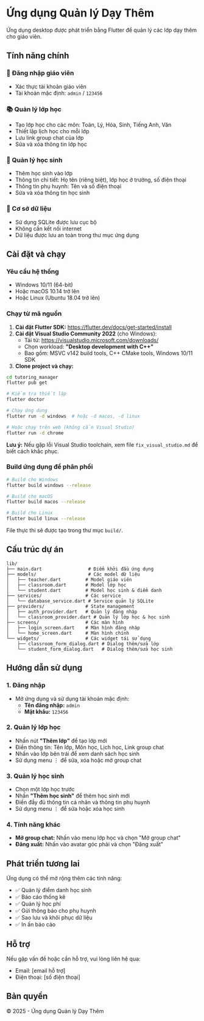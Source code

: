 # Ứng dụng Quản lý Dạy Thêm

Ứng dụng desktop được phát triển bằng Flutter để quản lý các lớp dạy thêm cho giáo viên.

## Tính năng chính

### 🔐 Đăng nhập giáo viên

- Xác thực tài khoản giáo viên
- Tài khoản mặc định: `admin` / `123456`

### 📚 Quản lý lớp học

- Tạo lớp học cho các môn: Toán, Lý, Hóa, Sinh, Tiếng Anh, Văn
- Thiết lập lịch học cho mỗi lớp
- Lưu link group chat của lớp
- Sửa và xóa thông tin lớp học

### 👥 Quản lý học sinh

- Thêm học sinh vào lớp
- Thông tin chi tiết: Họ tên (riêng biệt), lớp học ở trường, số điện thoại
- Thông tin phụ huynh: Tên và số điện thoại
- Sửa và xóa thông tin học sinh

### 💾 Cơ sở dữ liệu

- Sử dụng SQLite được lưu cục bộ
- Không cần kết nối internet
- Dữ liệu được lưu an toàn trong thư mục ứng dụng

## Cài đặt và chạy

### Yêu cầu hệ thống

- Windows 10/11 (64-bit)
- Hoặc macOS 10.14 trở lên
- Hoặc Linux (Ubuntu 18.04 trở lên)

### Chạy từ mã nguồn

1. **Cài đặt Flutter SDK:** https://flutter.dev/docs/get-started/install
2. **Cài đặt Visual Studio Community 2022** (cho Windows):
   - Tải từ: https://visualstudio.microsoft.com/downloads/
   - Chọn workload: **"Desktop development with C++"**
   - Bao gồm: MSVC v142 build tools, C++ CMake tools, Windows 10/11 SDK
3. **Clone project và chạy:**

```bash
cd tutoring_manager
flutter pub get

# Kiểm tra thiết lập
flutter doctor

# Chạy ứng dụng
flutter run -d windows  # hoặc -d macos, -d linux

# Hoặc chạy trên web (không cần Visual Studio)
flutter run -d chrome
```

**Lưu ý:** Nếu gặp lỗi Visual Studio toolchain, xem file `fix_visual_studio.md` để biết cách khắc phục.

### Build ứng dụng để phân phối

```bash
# Build cho Windows
flutter build windows --release

# Build cho macOS
flutter build macos --release

# Build cho Linux
flutter build linux --release
```

File thực thi sẽ được tạo trong thư mục `build/`.

## Cấu trúc dự án

```
lib/
├── main.dart                 # Điểm khởi đầu ứng dụng
├── models/                   # Các model dữ liệu
│   ├── teacher.dart         # Model giáo viên
│   ├── classroom.dart       # Model lớp học
│   └── student.dart         # Model học sinh & điểm danh
├── services/                # Các service
│   └── database_service.dart # Service quản lý SQLite
├── providers/               # State management
│   ├── auth_provider.dart   # Quản lý đăng nhập
│   └── classroom_provider.dart # Quản lý lớp học & học sinh
├── screens/                 # Các màn hình
│   ├── login_screen.dart    # Màn hình đăng nhập
│   └── home_screen.dart     # Màn hình chính
└── widgets/                 # Các widget tái sử dụng
    ├── classroom_form_dialog.dart # Dialog thêm/sửa lớp
    └── student_form_dialog.dart   # Dialog thêm/sửa học sinh
```

## Hướng dẫn sử dụng

### 1. Đăng nhập

- Mở ứng dụng và sử dụng tài khoản mặc định:
  - **Tên đăng nhập:** `admin`
  - **Mật khẩu:** `123456`

### 2. Quản lý lớp học

- Nhấn nút **"Thêm lớp"** để tạo lớp mới
- Điền thông tin: Tên lớp, Môn học, Lịch học, Link group chat
- Nhấn vào lớp bên trái để xem danh sách học sinh
- Sử dụng menu ⋮ để sửa, xóa hoặc mở group chat

### 3. Quản lý học sinh

- Chọn một lớp học trước
- Nhấn **"Thêm học sinh"** để thêm học sinh mới
- Điền đầy đủ thông tin cá nhân và thông tin phụ huynh
- Sử dụng menu ⋮ để sửa hoặc xóa học sinh

### 4. Tính năng khác

- **Mở group chat:** Nhấn vào menu lớp học và chọn "Mở group chat"
- **Đăng xuất:** Nhấn vào avatar góc phải và chọn "Đăng xuất"

## Phát triển tương lai

Ứng dụng có thể mở rộng thêm các tính năng:

- ✅ Quản lý điểm danh học sinh
- ✅ Báo cáo thống kê
- ✅ Quản lý học phí
- ✅ Gửi thông báo cho phụ huynh
- ✅ Sao lưu và khôi phục dữ liệu
- ✅ In ấn báo cáo

## Hỗ trợ

Nếu gặp vấn đề hoặc cần hỗ trợ, vui lòng liên hệ qua:

- Email: [email hỗ trợ]
- Điện thoại: [số điện thoại]

## Bản quyền

© 2025 - Ứng dụng Quản lý Dạy Thêm
